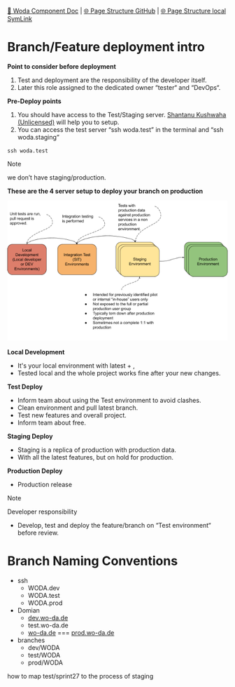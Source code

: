 [📁 Woda Component Doc](../woda-component-doc.md) | [🌐 Page Structure GitHub](/2cu.atlassian.net/wiki/spaces/CCU/pages/400000088/branchfeature-deployment-intro.md) | [🌐 Page Structure local SymLink](./branchfeature-deployment-intro.page.md)

# Branch/Feature deployment intro

**Point to consider before deployment**

1. Test and deployment are the responsibility of the developer itself.
2. Later this role assigned to the dedicated owner “tester“ and “DevOps“.

**Pre-Deploy points**

1. You should have access to the Test/Staging server. [Shantanu Kushwaha (Unlicensed)](https://2cu.atlassian.net/wiki/people/5d8def929f69410dca90c037?ref=confluence) will help you to setup.
2. You can access the test server “ssh woda.test” in the terminal and “ssh woda.staging“
```
ssh woda.test
```

> [!NOTE]
> we don’t have staging/production.

**These are the 4 server setup to deploy your branch on production**

![](./attachments/image-20210412-051556.png)

**Local Development**

- It's your local environment with latest <sprint branch> + <new feature>,
- Tested local and the whole project works fine after your new changes.

**Test Deploy**

- Inform team about using the Test environment to avoid clashes.
- Clean environment and pull latest <Sprint> branch.
- Test new features and overall project.
- Inform team about <Test Environment> free.

**Staging Deploy**

- Staging is a replica of production with production data.
- With all the latest features, but on hold for production.

**Production Deploy**

- Production release

> [!NOTE]
> Developer responsibility
> - Develop, test and deploy the feature/branch on “Test environment“ before review.

# Branch Naming Conventions

- ssh
  - WODA.dev
  - WODA.test
  - WODA.prod
- Domian
  - [dev.wo-da.de](http://dev.wo-da.de)
  - test.wo-da.de
  - [wo-da.de](http://wo-da.de) === [prod.wo-da.de](http://prod.wo-da.de)
- branches
  - dev/WODA
  - test/WODA
  - prod/WODA

how to map test/sprint27 to the process of staging
